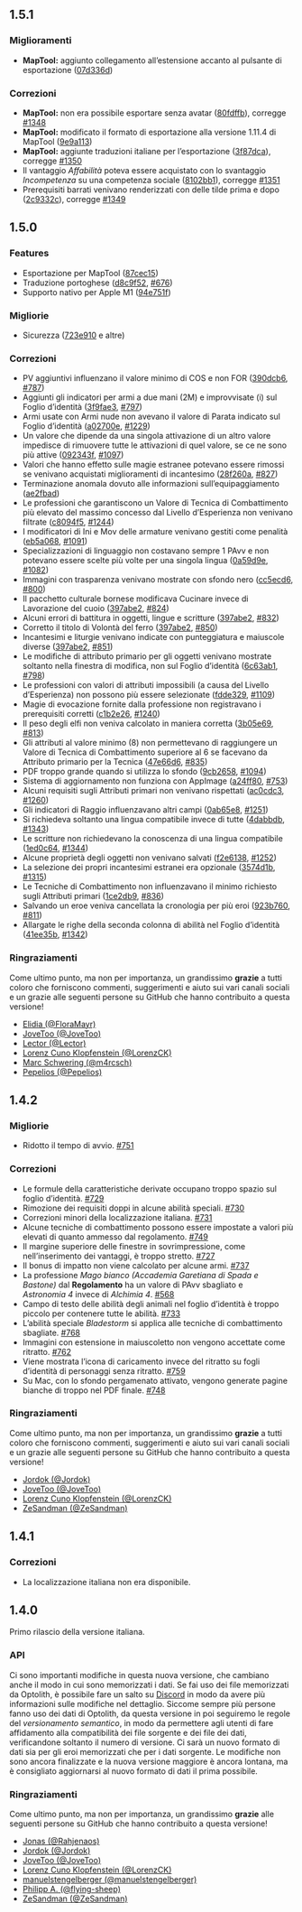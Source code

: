 ## 1.5.1

### Miglioramenti

* **MapTool:** aggiunto collegamento all’estensione accanto al pulsante di esportazione ([07d336d](https://github.com/elyukai/optolith-client/commit/07d336dbb3ceba9818185a9b8c0cdffa6283afb3))

### Correzioni

* **MapTool:** non era possibile esportare senza avatar ([80fdffb](https://github.com/elyukai/optolith-client/commit/80fdffb373fccc467383cf6d98c1f07a92168ee4)), corregge [#1348](https://github.com/elyukai/optolith-client/issues/1348)
* **MapTool:** modificato il formato di esportazione alla versione 1.11.4 di MapTool ([9e9a113](https://github.com/elyukai/optolith-client/commit/9e9a1139d3821bb5a36fbaa973236319026d996a))
* **MapTool:** aggiunte traduzioni italiane per l’esportazione ([3f87dca](https://github.com/elyukai/optolith-client/commit/3f87dca910ce5229c7fd5378ba5f4177cbf431ac)), corregge [#1350](https://github.com/elyukai/optolith-client/issues/1350)
* Il vantaggio *Affabilità* poteva essere acquistato con lo svantaggio *Incompetenza* su una competenza sociale ([8102bb1](https://github.com/elyukai/optolith-client/commit/8102bb1a9adac4849499380bf3bc2270aa7dd2c6)), corregge [#1351](https://github.com/elyukai/optolith-client/issues/1351)
* Prerequisiti barrati venivano renderizzati con delle tilde prima e dopo ([2c9332c](https://github.com/elyukai/optolith-client/commit/2c9332c37f9b2d8d9e0359a9e4dadf0a40beeba1)), corregge [#1349](https://github.com/elyukai/optolith-client/issues/1349)

## 1.5.0

### Features

* Esportazione per MapTool ([87cec15](https://github.com/elyukai/optolith-client/commit/87cec15ba9751c329ee39719dc654895b9f4f193))
* Traduzione portoghese ([d8c9f52](https://github.com/elyukai/optolith-client/commit/d8c9f52542120f9e5fa569728b3f11cb79102365), [#676](https://github.com/elyukai/optolith-client/issues/676))
* Supporto nativo per Apple M1 ([94e751f](https://github.com/elyukai/optolith-client/commit/94e751fda169c4de90cdb82346d3d864cf697300))

### Migliorie

* Sicurezza ([723e910](https://github.com/elyukai/optolith-client/commit/723e9106ebb178db6a7cccec2a022b3edaed5b98) e altre)

### Correzioni

* PV aggiuntivi influenzano il valore minimo di COS e non FOR ([390dcb6](https://github.com/elyukai/optolith-client/commit/390dcb616aaa68e5b103bb49dd75d1529c4e7e3a), [#787](https://github.com/elyukai/optolith-client/issues/787))
* Aggiunti gli indicatori per armi a due mani (2M) e improvvisate (i) sul Foglio d’identità ([3f9fae3](https://github.com/elyukai/optolith-client/commit/3f9fae30a2291b8e53486a74dae8cc1533741b94), [#797](https://github.com/elyukai/optolith-client/issues/797))
* Armi usate con Armi nude non avevano il valore di Parata indicato sul Foglio d’identità ([a02700e](https://github.com/elyukai/optolith-client/commit/a02700eeccbd95a75f778d4d9e78ad7a2447dad8), [#1229](https://github.com/elyukai/optolith-client/issues/1229))
* Un valore che dipende da una singola attivazione di un altro valore impedisce di rimuovere tutte le attivazioni di quel valore, se ce ne sono più attive ([092343f](https://github.com/elyukai/optolith-client/commit/092343f45da566a45b13b275899a458fed720a76), [#1097](https://github.com/elyukai/optolith-client/issues/1097))
* Valori che hanno effetto sulle magie estranee potevano essere rimossi se venivano acquistati miglioramenti di incantesimo ([28f260a](https://github.com/elyukai/optolith-client/commit/28f260a2c4a96adb0d36585a478676f95c304414), [#827](https://github.com/elyukai/optolith-client/issues/827))
* Terminazione anomala dovuto alle informazioni sull’equipaggiamento ([ae2fbad](https://github.com/elyukai/optolith-client/commit/ae2fbad1c738354dd468c1b36b06eda729a879e5))
* Le professioni che garantiscono un Valore di Tecnica di Combattimento più elevato del massimo concesso dal Livello d’Esperienza non venivano filtrate ([c8094f5](https://github.com/elyukai/optolith-client/commit/c8094f5ef15f62f69088386b9fc6c64f7d8bfd02), [#1244](https://github.com/elyukai/optolith-client/issues/1244))
* I modificatori di Ini e Mov delle armature venivano gestiti come penalità ([eb5a068](https://github.com/elyukai/optolith-client/commit/eb5a06884db1894e1a9f2b4b040b114cb4dc85cb), [#1091](https://github.com/elyukai/optolith-client/issues/1091))
* Specializzazioni di linguaggio non costavano sempre 1 PAvv e non potevano essere scelte più volte per una singola lingua ([0a59d9e](https://github.com/elyukai/optolith-client/commit/0a59d9e5e571e87525b18d0b25035e73f7cd87bf), [#1082](https://github.com/elyukai/optolith-client/issues/1082))
* Immagini con trasparenza venivano mostrate con sfondo nero ([cc5ecd6](https://github.com/elyukai/optolith-client/commit/cc5ecd6f098ae6c080eeb3b306887727a99c1220), [#800](https://github.com/elyukai/optolith-client/issues/800))
* Il pacchetto culturale bornese modificava Cucinare invece di Lavorazione del cuoio ([397abe2](https://github.com/elyukai/optolith-client/commit/397abe2b4a69582dc49422add1700807272c32d6), [#824](https://github.com/elyukai/optolith-client/issues/824))
* Alcuni errori di battitura in oggetti, lingue e scritture ([397abe2](https://github.com/elyukai/optolith-client/commit/397abe2b4a69582dc49422add1700807272c32d6), [#832](https://github.com/elyukai/optolith-client/issues/832))
* Corretto il titolo di Volontà del ferro ([397abe2](https://github.com/elyukai/optolith-client/commit/397abe2b4a69582dc49422add1700807272c32d6), [#850](https://github.com/elyukai/optolith-client/issues/850))
* Incantesimi e liturgie venivano indicate con punteggiatura e maiuscole diverse ([397abe2](https://github.com/elyukai/optolith-client/commit/397abe2b4a69582dc49422add1700807272c32d6), [#851](https://github.com/elyukai/optolith-client/issues/851))
* Le modifiche di attributo primario per gli oggetti venivano mostrate soltanto nella finestra di modifica, non sul Foglio d’identità ([6c63ab1](https://github.com/elyukai/optolith-client/commit/6c63ab1b5051882ace71f15740c3a69fff4a267f), [#798](https://github.com/elyukai/optolith-client/issues/798))
* Le professioni con valori di attributi impossibili (a causa del Livello d’Esperienza) non possono più essere selezionate ([fdde329](https://github.com/elyukai/optolith-client/commit/fdde329de591319df3f6da11404dd7523d800c3e), [#1109](https://github.com/elyukai/optolith-client/issues/1109))
* Magie di evocazione fornite dalla professione non registravano i prerequisiti corretti ([c1b2e26](https://github.com/elyukai/optolith-client/commit/c1b2e267cb3f02d2d18812415c39c58739ad99ec), [#1240](https://github.com/elyukai/optolith-client/issues/1240))
* Il peso degli elfi non veniva calcolato in maniera corretta ([3b05e69](https://github.com/elyukai/optolith-client/commit/3b05e69e27f7faa1634b50eb134000fe1a2c3a21), [#813](https://github.com/elyukai/optolith-client/issues/813))
* Gli attributi al valore minimo (8) non permettevano di raggiungere un Valore di Tecnica di Combattimento superiore al 6 se facevano da Attributo primario per la Tecnica
 ([47e66d6](https://github.com/elyukai/optolith-client/commit/47e66d65467999e2661eaac30a97b5a1ebfece94), [#835](https://github.com/elyukai/optolith-client/issues/835))
* PDF troppo grande quando si utilizza lo sfondo ([9cb2658](https://github.com/elyukai/optolith-client/commit/9cb26586f3a5026d06f41801d4bbf714631d06a4), [#1094](https://github.com/elyukai/optolith-client/issues/1094))
* Sistema di aggiornamento non funziona con AppImage ([a24ff80](https://github.com/elyukai/optolith-client/commit/a24ff8082a5556fc07af05f113bacfd9c84428a4), [#753](https://github.com/elyukai/optolith-client/issues/753))
* Alcuni requisiti sugli Attributi primari non venivano rispettati ([ac0cdc3](https://github.com/elyukai/optolith-client/commit/ac0cdc377800a1eb380993dbb7914fa88b8f254e), [#1260](https://github.com/elyukai/optolith-client/issues/1260))
* Gli indicatori di Raggio influenzavano altri campi ([0ab65e8](https://github.com/elyukai/optolith-client/commit/0ab65e869c26536127b386753db110f2e26b33af), [#1251](https://github.com/elyukai/optolith-client/issues/1251))
* Si richiedeva soltanto una lingua compatibile invece di tutte ([4dabbdb](https://github.com/elyukai/optolith-client/commit/4dabbdbcd23c1ffeff18a8b1f9497a4a8315aa6a), [#1343](https://github.com/elyukai/optolith-client/issues/1343))
* Le scritture non richiedevano la conoscenza di una lingua compatibile ([1ed0c64](https://github.com/elyukai/optolith-client/commit/1ed0c64b0dd9873593169bd9994082d49299fa3e), [#1344](https://github.com/elyukai/optolith-client/issues/1344))
* Alcune proprietà degli oggetti non venivano salvati ([f2e6138](https://github.com/elyukai/optolith-client/commit/f2e61386abe444aa76f0211469d50c30fde99a0c), [#1252](https://github.com/elyukai/optolith-client/issues/1252))
* La selezione dei propri incantesimi estranei era opzionale ([3574d1b](https://github.com/elyukai/optolith-client/commit/3574d1ba46725d04a83286cd1055c080fe1de95f), [#1315](https://github.com/elyukai/optolith-client/issues/1315))
* Le Tecniche di Combattimento non influenzavano il minimo richiesto sugli Attributi primari ([1ce2db9](https://github.com/elyukai/optolith-client/commit/1ce2db9cfbb06b1ca8a549957b8225af71de9185), [#836](https://github.com/elyukai/optolith-client/issues/836))
* Salvando un eroe veniva cancellata la cronologia per più eroi ([923b760](https://github.com/elyukai/optolith-client/commit/923b7605fee4c4288dc743e962728308f7254ca9), [#811](https://github.com/elyukai/optolith-client/issues/811))
* Allargate le righe della seconda colonna di abilità nel Foglio d’identità ([41ee35b](https://github.com/elyukai/optolith-client/commit/41ee35ba76af42ad837daa6c45a940406b0c5daa), [#1342](https://github.com/elyukai/optolith-client/issues/1342))

### Ringraziamenti

Come ultimo punto, ma non per importanza, un grandissimo **grazie** a tutti coloro che forniscono commenti, suggerimenti e aiuto sui vari canali sociali e un grazie alle seguenti persone su GitHub che hanno contribuito a questa versione!

- [Elidia (@FloraMayr)](https://github.com/FloraMayr)
- [JoveToo (@JoveToo)](https://github.com/JoveToo)
- [Lector (@Lector)](https://github.com/Lector)
- [Lorenz Cuno Klopfenstein (@LorenzCK)](https://github.com/LorenzCK)
- [Marc Schwering (@m4rcsch)](https://github.com/m4rcsch)
- [Pepelios (@Pepelios)](https://github.com/Pepelios)

## 1.4.2

### Migliorie

- Ridotto il tempo di avvio. [#751](https://github.com/elyukai/optolith-client/issues/751)

### Correzioni

- Le formule della caratteristiche derivate occupano troppo spazio sul foglio d’identità. [#729](https://github.com/elyukai/optolith-client/issues/729)
- Rimozione dei requisiti doppi in alcune abilità speciali. [#730](https://github.com/elyukai/optolith-client/issues/730)
- Correzioni minori della localizzazione italiana. [#731](https://github.com/elyukai/optolith-client/issues/731)
- Alcune tecniche di combattimento possono essere impostate a valori più elevati di quanto ammesso dal regolamento. [#749](https://github.com/elyukai/optolith-client/issues/749)
- Il margine superiore delle finestre in sovrimpressione, come nell’inserimento dei vantaggi, è troppo stretto. [#727](https://github.com/elyukai/optolith-client/issues/727)
- Il bonus di impatto non viene calcolato per alcune armi. [#737](https://github.com/elyukai/optolith-client/issues/737)
- La professione *Mago bianco (Accademia Garetiana di Spada e Bastone)* dal **Regolamento** ha un valore di PAvv sbagliato e *Astronomia&nbsp;4* invece di *Alchimia&nbsp;4*. [#568](https://github.com/elyukai/optolith-client/issues/568)
- Campo di testo delle abilità degli animali nel foglio d’identità è troppo piccolo per contenere tutte le abilità. [#733](https://github.com/elyukai/optolith-client/issues/733)
- L’abilità speciale *Bladestorm* si applica alle tecniche di combattimento sbagliate. [#768](https://github.com/elyukai/optolith-client/issues/768)
- Immagini con estensione in maiuscoletto non vengono accettate come ritratto. [#762](https://github.com/elyukai/optolith-client/issues/762)
- Viene mostrata l’icona di caricamento invece del ritratto su fogli d’identità di personaggi senza ritratto. [#759](https://github.com/elyukai/optolith-client/issues/759)
- Su Mac, con lo sfondo pergamenato attivato, vengono generate pagine bianche di troppo nel PDF finale. [#748](https://github.com/elyukai/optolith-client/issues/748)

### Ringraziamenti

Come ultimo punto, ma non per importanza, un grandissimo **grazie** a tutti coloro che forniscono commenti, suggerimenti e aiuto sui vari canali sociali e un grazie alle seguenti persone su GitHub che hanno contribuito a questa versione!

- [Jordok (@Jordok)](https://github.com/Jordok)
- [JoveToo (@JoveToo)](https://github.com/JoveToo)
- [Lorenz Cuno Klopfenstein (@LorenzCK)](https://github.com/LorenzCK)
- [ZeSandman (@ZeSandman)](https://github.com/ZeSandman)

## 1.4.1

### Correzioni

- La localizzazione italiana non era disponibile.

## 1.4.0

Primo rilascio della versione italiana.

### API

Ci sono importanti modifiche in questa nuova versione, che cambiano anche il modo in cui sono memorizzati i dati. Se fai uso dei file memorizzati da Optolith, è possibile fare un salto su [Discord](https://discord.gg/wfdgB9g) in modo da avere più informazioni sulle modifiche nel dettaglio.
Siccome sempre più persone fanno uso dei dati di Optolith, da questa versione in poi seguiremo le regole del *versionamento semantico*, in modo da permettere agli utenti di fare affidamento alla compatibilità dei file sorgente e dei file dei dati, verificandone soltanto il numero di versione.
Ci sarà un nuovo formato di dati sia per gli eroi memorizzati che per i dati sorgente.
Le modifiche non sono ancora finalizzate e la nuova versione maggiore è ancora lontana, ma è consigliato aggiornarsi al nuovo formato di dati il prima possibile.

### Ringraziamenti

Come ultimo punto, ma non per importanza, un grandissimo **grazie** alle seguenti persone su GitHub che hanno contribuito a questa versione!

- [Jonas (@Rahjenaos)](https://github.com/Rahjenaos)
- [Jordok (@Jordok)](https://github.com/Jordok)
- [JoveToo (@JoveToo)](https://github.com/JoveToo)
- [Lorenz Cuno Klopfenstein (@LorenzCK)](https://github.com/LorenzCK)
- [manuelstengelberger (@manuelstengelberger)](https://github.com/manuelstengelberger)
- [Philipp A. (@flying-sheep)](https://github.com/flying-sheep)
- [ZeSandman (@ZeSandman)](https://github.com/ZeSandman)
